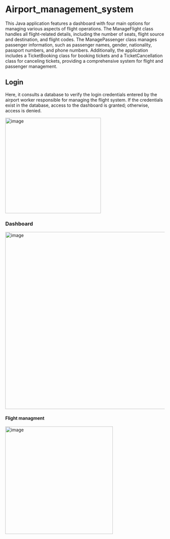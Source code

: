 # Airport_management_system
This Java application features a dashboard with four main options for managing various aspects of flight operations. The ManageFlight class handles all flight-related details, including the number of seats, flight source and destination, and flight codes. The ManagePassenger class manages passenger information, such as passenger names, gender, nationality, passport numbers, and phone numbers. Additionally, the application includes a TicketBooking class for booking tickets and a TicketCancellation class for canceling tickets, providing a comprehensive system for flight and passenger management.
## Login 
Here, it consults a database to verify the login credentials entered by the airport worker responsible for managing the flight system. If the credentials exist in the database, access to the dashboard is granted; otherwise, access is denied.

<img width="302" alt="image" src="https://github.com/icobeen/Java_flight_management/assets/153369256/79ccc16f-16a6-45e2-bcc3-7449f2e10bd7">


### Dashboard 
<img width="560" alt="image" src="https://github.com/icobeen/Java_flight_management/assets/153369256/7efd9bf2-aff9-464d-913f-4db1c3d593e4">

#### Flight managment
<img width="340" alt="image" src="https://github.com/icobeen/Java_flight_management/assets/153369256/c3ae78e8-6757-4f3f-b310-ed68a439768a">





